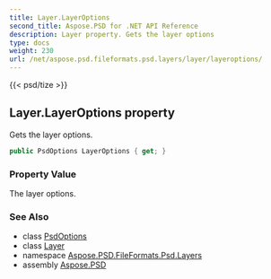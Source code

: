 ```yaml
---
title: Layer.LayerOptions
second_title: Aspose.PSD for .NET API Reference
description: Layer property. Gets the layer options
type: docs
weight: 230
url: /net/aspose.psd.fileformats.psd.layers/layer/layeroptions/
---
```

{{< psd/tize >}}
## Layer.LayerOptions property

Gets the layer options.

```csharp
public PsdOptions LayerOptions { get; }
```

### Property Value

The layer options.

### See Also

* class [PsdOptions](../../../aspose.psd.imageoptions/psdoptions/)
* class [Layer](../)
* namespace [Aspose.PSD.FileFormats.Psd.Layers](../../layer/)
* assembly [Aspose.PSD](../../../)


